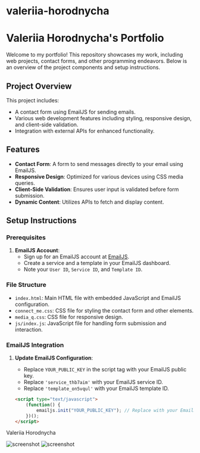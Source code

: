 # valeriia-horodnycha
# Valeriia Horodnycha's Portfolio

Welcome to my portfolio! This repository showcases my work, including web projects, contact forms, and other programming endeavors. Below is an overview of the project components and setup instructions.

## Project Overview

This project includes:
- A contact form using EmailJS for sending emails.
- Various web development features including styling, responsive design, and client-side validation.
- Integration with external APIs for enhanced functionality.

## Features

- **Contact Form**: A form to send messages directly to your email using EmailJS.
- **Responsive Design**: Optimized for various devices using CSS media queries.
- **Client-Side Validation**: Ensures user input is validated before form submission.
- **Dynamic Content**: Utilizes APIs to fetch and display content.

## Setup Instructions

### Prerequisites

1. **EmailJS Account**:
   - Sign up for an EmailJS account at [EmailJS](https://www.emailjs.com/).
   - Create a service and a template in your EmailJS dashboard.
   - Note your `User ID`, `Service ID`, and `Template ID`.

### File Structure

- `index.html`: Main HTML file with embedded JavaScript and EmailJS configuration.
- `connect_me.css`: CSS file for styling the contact form and other elements.
- `media_q.css`: CSS file for responsive design.
- `js/index.js`: JavaScript file for handling form submission and interaction.

### EmailJS Integration

1. **Update EmailJS Configuration**:
   - Replace `YOUR_PUBLIC_KEY` in the script tag with your EmailJS public key.
   - Replace `'service_thb7aim'` with your EmailJS service ID.
   - Replace `'template_on5vqul'` with your EmailJS template ID.

   ```html
   <script type="text/javascript">
       (function() {
           emailjs.init("YOUR_PUBLIC_KEY"); // Replace with your EmailJS User ID
       })();
   </script>


Valeriia Horodnycha

![screenshot](./pictures/main1.png)
![screenshot](./pictures/main2.png)

